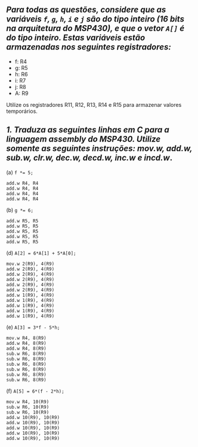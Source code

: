 ## *Para todas as questões, considere que as variáveis `f`, `g`, `h`, `i` e `j` são do tipo inteiro (16 bits na arquitetura do MSP430), e que o vetor `A[]` é do tipo inteiro. Estas variáveis estão armazenadas nos seguintes registradores:*

- f: R4
- g: R5
- h: R6
- i: R7
- j: R8
- A: R9

Utilize os registradores R11, R12, R13, R14 e R15 para armazenar valores temporários.

## *1. Traduza as seguintes linhas em C para a linguagem assembly do MSP430. Utilize somente as seguintes instruções: mov.w, add.w, sub.w, clr.w, dec.w, decd.w, inc.w e incd.w*.

(a) `f *= 5;`
```Assembly
add.w R4, R4
add.w R4, R4
add.w R4, R4
add.w R4, R4
```
(b) `g *= 6;`
```Assembly
add.w R5, R5
add.w R5, R5
add.w R5, R5
add.w R5, R5
add.w R5, R5
```
(d) `A[2] = 6*A[1] + 5*A[0];`
```Assembly
mov.w 2(R9), 4(R9)
add.w 2(R9), 4(R9)
add.w 2(R9), 4(R9)
add.w 2(R9), 4(R9)
add.w 2(R9), 4(R9)
add.w 2(R9), 4(R9)
add.w 1(R9), 4(R9)
add.w 1(R9), 4(R9)
add.w 1(R9), 4(R9)
add.w 1(R9), 4(R9)
add.w 1(R9), 4(R9)
```
(e) `A[3] = 3*f - 5*h;`
```Assembly
mov.w R4, 8(R9)
add.w R4, 8(R9)
add.w R4, 8(R9)
sub.w R6, 8(R9)
sub.w R6, 8(R9)
sub.w R6, 8(R9)
sub.w R6, 8(R9)
sub.w R6, 8(R9)
sub.w R6, 8(R9)
```
(f) `A[5] = 6*(f - 2*h);`
```Assembly
mov.w R4, 10(R9)
sub.w R6, 10(R9)
sub.w R6, 10(R9)
add.w 10(R9), 10(R9)
add.w 10(R9), 10(R9)
add.w 10(R9), 10(R9)
add.w 10(R9), 10(R9)
add.w 10(R9), 10(R9)
```
